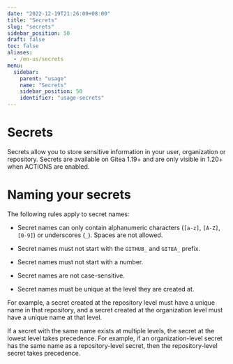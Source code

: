 ```yaml
---
date: "2022-12-19T21:26:00+08:00"
title: "Secrets"
slug: "secrets"
sidebar_position: 50
draft: false
toc: false
aliases:
  - /en-us/secrets
menu:
  sidebar:
    parent: "usage"
    name: "Secrets"
    sidebar_position: 50
    identifier: "usage-secrets"
---
```


# Secrets

Secrets allow you to store sensitive information in your user, organization or repository.
Secrets are available on Gitea 1.19+ and are only visible in 1.20+ when ACTIONS are enabled.

# Naming your secrets

The following rules apply to secret names:

- Secret names can only contain alphanumeric characters (`[a-z]`, `[A-Z]`, `[0-9]`) or underscores (`_`). Spaces are not allowed.

- Secret names must not start with the `GITHUB_` and `GITEA_` prefix.

- Secret names must not start with a number.

- Secret names are not case-sensitive.

- Secret names must be unique at the level they are created at.

For example, a secret created at the repository level must have a unique name in that repository, and a secret created at the organization level must have a unique name at that level.

If a secret with the same name exists at multiple levels, the secret at the lowest level takes precedence. For example, if an organization-level secret has the same name as a repository-level secret, then the repository-level secret takes precedence.
